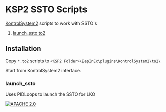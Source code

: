 # KSP2 SSTO Scripts
[KontrolSystem2](https://github.com/untoldwind/KontrolSystem2) scripts to work with SSTO's

1. [launch_ssto.to2](#launch_ssto)

## Installation

Copy ```*.to2``` scripts to ```<KSP2 Folder>\BepInEx\plugins\KontrolSystem2\to2\```

Start from KontrolSystem2 interface.

### launch_ssto
Uses PIDLoops to launch the SSTO for LKO

[![APACHE 2.0](https://img.shields.io/badge/License-Apache%202.0-brightgreen.svg?longCache=true&style=for-the-badge)](LICENSE)
